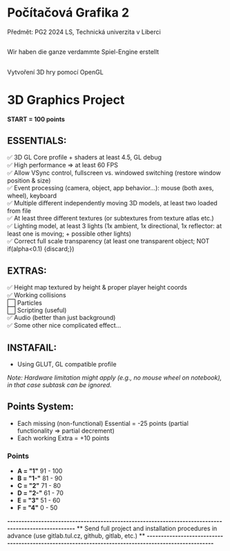 # Počítačová Grafika 2

Předmět: PG2 2024 LS, Technická univerzita v Liberci

##

Wir haben die ganze verdammte Spiel-Engine erstellt

##

Vytvoření 3D hry pomocí OpenGL

# 3D Graphics Project

**START = 100 points**

## ESSENTIALS:
✅ 3D GL Core profile + shaders at least 4.5, GL debug<br>
✅ High performance => at least 60 FPS<br>
✅ Allow VSync control, fullscreen vs. windowed switching (restore window position & size)<br>
✅ Event processing (camera, object, app behavior...): mouse (both axes, wheel), keyboard<br>
✅ Multiple different independently moving 3D models, at least two loaded from file<br>
✅ At least three different textures (or subtextures from texture atlas etc.)<br>
✅ Lighting model, at least 3 lights (1x ambient, 1x directional, 1x reflector: at least one is moving; + possible other lights)<br>
✅ Correct full scale transparency (at least one transparent object; NOT if(alpha<0.1) {discard;})<br>

## EXTRAS:
✅ Height map textured by height & proper player height coords<br>
✅ Working collisions<br>
⬜ Particles<br>
⬜ Scripting (useful)<br>
✅ Audio (better than just background)<br>
✅ Some other nice complicated effect...<br>

## INSTAFAIL:
- Using GLUT, GL compatible profile

*Note: Hardware limitation might apply (e.g., no mouse wheel on notebook), in that case subtask can be ignored.*

## Points System:
- Each missing (non-functional) Essential = -25 points (partial functionality => partial decrement)
- Each working Extra = +10 points

### Points  
- **A = "1"**     91 - 100
- **B = "1-"**    81 - 90
- **C = "2"**     71 - 80
- **D = "2-"**    61 - 70
- **E = "3"**     51 - 60
- **F = "4"**     0 - 50

**----------------------------------------------------------------------------------------------------**
** Send full project and installation procedures in advance (use gitlab.tul.cz, github, gitlab, etc.) **
**----------------------------------------------------------------------------------------------------**
